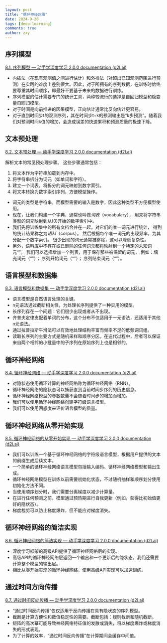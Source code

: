 ```yaml
---
layout: post
title: "循环神经网络"
date: 2024-9-20
tags: [deep-learning]
comments: true
author: zxy
---
```


## 序列模型

[8.1. 序列模型 — 动手学深度学习 2.0.0 documentation (d2l.ai)](https://zh-v2.d2l.ai/chapter_recurrent-neural-networks/sequence.html)

- 内插法（在现有观测值之间进行估计）和外推法（对超出已知观测范围进行预测）在实践的难度上差别很大。因此，对于所拥有的序列数据，在训练时始终要尊重其时间顺序，即最好不要基于未来的数据进行训练。
- 序列模型的估计需要专门的统计工具，两种较流行的选择是自回归模型和隐变量自回归模型。
- 对于时间是向前推进的因果模型，正向估计通常比反向估计更容易。
- 对于直到时间步t的观测序列，其在时间步t+k的预测输出是“k步预测”。随着我们对预测时间k值的增加，会造成误差的快速累积和预测质量的极速下降。

## 文本预处理

[8.2. 文本预处理 — 动手学深度学习 2.0.0 documentation (d2l.ai)](https://zh-v2.d2l.ai/chapter_recurrent-neural-networks/text-preprocessing.html)

解析文本的常见预处理步骤。 这些步骤通常包括：

1. 将文本作为字符串加载到内存中。
2. 将字符串拆分为词元（如单词和字符）。
3. 建立一个词表，将拆分的词元映射到数字索引。
4. 将文本转换为数字索引序列，方便模型操作。

- 词元的类型是字符串，而模型需要的输入是数字，因此这种类型不方便模型使用。
-  现在，让我们构建一个字典，通常也叫做*词表*（vocabulary）， 用来将字符串类型的词元映射到从\(0\)开始的数字索引中。 
- 我们先将训练集中的所有文档合并在一起，对它们的唯一词元进行统计， 得到的统计结果称之为*语料*（corpus）。 然后根据每个唯一词元的出现频率，为其分配一个数字索引。 很少出现的词元通常被移除，这可以降低复杂性。 
- 另外，语料库中不存在或已删除的任何词元都将映射到一个特定的未知词元“<unk>”。 我们可以选择增加一个列表，用于保存那些被保留的词元， 例如：填充词元（“<pad>”）； 序列开始词元（“<bos>”）； 序列结束词元（“<eos>”）。

## 语言模型和数据集

[8.3. 语言模型和数据集 — 动手学深度学习 2.0.0 documentation (d2l.ai)](https://zh-v2.d2l.ai/chapter_recurrent-neural-networks/language-models-and-dataset.html)

- 语言模型是自然语言处理的关键。
- n元语法通过截断相关性，为处理长序列提供了一种实用的模型。
- 长序列存在一个问题：它们很少出现或者从不出现。
- 齐普夫定律支配着单词的分布，这个分布不仅适用于一元语法，还适用于其他n元语法。
- 通过拉普拉斯平滑法可以有效地处理结构丰富而频率不足的低频词词组。
- 读取长序列的主要方式是随机采样和顺序分区。在迭代过程中，后者可以保证来自两个相邻的小批量中的子序列在原始序列上也是相邻的。

## 循环神经网络

[8.4. 循环神经网络 — 动手学深度学习 2.0.0 documentation (d2l.ai)](https://zh-v2.d2l.ai/chapter_recurrent-neural-networks/rnn.html)

- 对隐状态使用循环计算的神经网络称为循环神经网络（RNN）。
- 循环神经网络的隐状态可以捕获直到当前时间步序列的历史信息。
- 循环神经网络模型的参数数量不会随着时间步的增加而增加。
- 我们可以使用循环神经网络创建字符级语言模型。
- 我们可以使用困惑度来评价语言模型的质量。

## 循环神经网络从零开始实现

[8.5. 循环神经网络的从零开始实现 — 动手学深度学习 2.0.0 documentation (d2l.ai)](https://zh-v2.d2l.ai/chapter_recurrent-neural-networks/rnn-scratch.html)

- 我们可以训练一个基于循环神经网络的字符级语言模型，根据用户提供的文本的前缀生成后续文本。
- 一个简单的循环神经网络语言模型包括输入编码、循环神经网络模型和输出生成。
- 循环神经网络模型在训练以前需要初始化状态，不过随机抽样和顺序划分使用初始化方法不同。
- 当使用顺序划分时，我们需要分离梯度以减少计算量。
- 在进行任何预测之前，模型通过预热期进行自我更新（例如，获得比初始值更好的隐状态）。
- 梯度裁剪可以防止梯度爆炸，但不能应对梯度消失。

## 循环神经网络的简洁实现

[8.6. 循环神经网络的简洁实现 — 动手学深度学习 2.0.0 documentation (d2l.ai)](https://zh-v2.d2l.ai/chapter_recurrent-neural-networks/rnn-concise.html)

- 深度学习框架的高级API提供了循环神经网络层的实现。
- 高级API的循环神经网络层返回一个输出和一个更新后的隐状态，我们还需要计算整个模型的输出层。
- 相比从零开始实现的循环神经网络，使用高级API实现可以加速训练。

## 通过时间方向传播

[8.7. 通过时间反向传播 — 动手学深度学习 2.0.0 documentation (d2l.ai)](https://zh-v2.d2l.ai/chapter_recurrent-neural-networks/bptt.html)

- “通过时间反向传播”仅仅适用于反向传播在具有隐状态的序列模型。
- 截断是计算方便性和数值稳定性的需要。截断包括：规则截断和随机截断。
- 矩阵的高次幂可能导致神经网络特征值的发散或消失，将以梯度爆炸或梯度消失的形式表现。
- 为了计算的效率，“通过时间反向传播”在计算期间会缓存中间值。